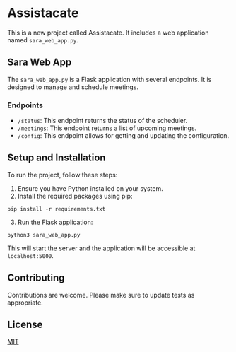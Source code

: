 # Assistacate

This is a new project called Assistacate. It includes a web application named `sara_web_app.py`.

## Sara Web App

The `sara_web_app.py` is a Flask application with several endpoints. It is designed to manage and schedule meetings.

### Endpoints

- `/status`: This endpoint returns the status of the scheduler.
- `/meetings`: This endpoint returns a list of upcoming meetings.
- `/config`: This endpoint allows for getting and updating the configuration.

## Setup and Installation

To run the project, follow these steps:

1. Ensure you have Python installed on your system.
2. Install the required packages using pip:

```
pip install -r requirements.txt
```

3. Run the Flask application:

```
python3 sara_web_app.py
```

This will start the server and the application will be accessible at `localhost:5000`.

## Contributing

Contributions are welcome. Please make sure to update tests as appropriate.

## License

[MIT](https://choosealicense.com/licenses/mit/)